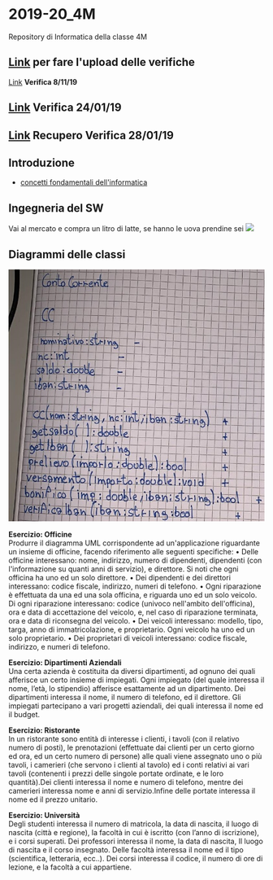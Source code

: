 # 2019-20_4M
Repository di Informatica della classe 4M


## [Link](https://script.google.com/macros/s/AKfycbx3Mn36N3G4CfGV-ju_NDdMtc9tr9-tkwm4Md-Xrei6GoYffiAs/exec) **per fare l'upload delle verifiche**

[Link](https://docs.google.com/document/d/1kOz3-40qowkA11BvfyNgN8kR9aijXcTVZm4Y3wl0xD4/edit?usp=sharing) **Verifica 8/11/19**

## [Link](https://docs.google.com/document/d/1xgcI_vC2KKHlk8-1fHTsrljq0jJsOBPXKFEcXeMKWXs/edit?usp=sharing) **Verifica 24/01/19**

## [Link](https://docs.google.com/document/d/1qGkCy6RHydsXZS8TcWLtMGOdlpoIxiKRC1E6MP8Pxeg/edit?usp=sharing) **Recupero Verifica 28/01/19**



## Introduzione
- [concetti fondamentali dell'informatica](http://aptiva.v2.cs.unibo.it/wiki/index.php/Concetti_fondamentali_dell%27Informatica)

## Ingegneria del SW
Vai al mercato e compra un litro di latte, se hanno le uova prendine sei
![](https://swaltersky.files.wordpress.com/2012/02/tire-swing-cartoon.jpg)

## Diagrammi delle classi
![](diagramma%20della%20classe%20ContoCorrente.jpg)

**Esercizio: Officine** <br>
Produrre il diagramma UML corrispondente ad un'applicazione riguardante un insieme di officine,
facendo riferimento alle seguenti specifiche:
• Delle officine interessano: nome, indirizzo, numero di dipendenti, dipendenti (con l'informazione
su quanti anni di servizio), e direttore. Si noti che ogni officina ha uno ed un solo direttore.
• Dei dipendenti e dei direttori interessano: codice fiscale, indirizzo, numeri di telefono.
• Ogni riparazione è effettuata da una ed una sola officina, e riguarda uno ed un solo veicolo. Di ogni riparazione interessano: codice (univoco nell'ambito dell'officina), ora e data di accettazione del veicolo, e, nel caso di riparazione terminata, ora e data di riconsegna del veicolo.
• Dei veicoli interessano: modello, tipo, targa, anno di immatricolazione, e proprietario. Ogni veicolo ha uno ed un solo proprietario.
• Dei proprietari di veicoli interessano: codice fiscale, indirizzo, e numeri di telefono.


**Esercizio: Dipartimenti Aziendali** <br>
Una certa azienda è costituita da diversi dipartimenti, ad ognuno dei quali afferisce un certo insieme di impiegati. Ogni impiegato (del quale interessa il nome, l’età, lo stipendio) afferisce esattamente ad un dipartimento. Dei dipartimenti interessa il nome, il numero di telefono, ed il direttore. Gli impiegati partecipano a vari progetti aziendali, dei quali interessa il nome ed il budget. 

**Esercizio: Ristorante** <br>
In un ristorante sono entità di interesse i clienti, i tavoli (con il relativo numero di posti), le prenotazioni (effettuate dai clienti per un certo giorno ed ora, ed un certo numero di persone) alle quali viene assegnato uno o più tavoli, i camerieri (che servono i clienti al tavolo) ed i conti relativi ai vari tavoli (contenenti i prezzi delle singole portate ordinate, e le loro quantità).Dei clienti interessa il nome e numero di telefono, mentre dei camerieri interessa nome e anni di servizio.Infine delle portate interessa il nome ed il prezzo unitario.

**Esercizio: Università** <br>
Degli studenti interessa il numero di matricola, la data di nascita, il luogo di nascita (città e regione), la facoltà in cui è iscritto (con l’anno di iscrizione), e i corsi superati.
Dei professori interessa il nome, la data di nascita, Il luogo di nascita e il corso insegnato.
Delle facoltà interessa il nome ed il tipo (scientifica, letteraria, ecc..).
Dei corsi interessa il codice, il numero di ore di lezione, e la facoltà a cui appartiene.
